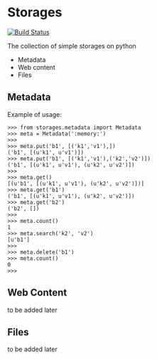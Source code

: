 # Storages

[![Build Status](https://travis-ci.org/ownport/storages.svg)](https://travis-ci.org/ownport/storages)

The collection of simple storages on python

- Metadata
- Web content
- Files

## Metadata

Example of usage:
```
>>> from storages.metadata import Metadata
>>> meta = Metadata(':memory:')
>>>
>>> meta.put('b1', [('k1','v1'),])
('b1', [(u'k1', u'v1')])
>>> meta.put('b1', [('k1','v1'),('k2','v2')])
('b1', [(u'k1', u'v1'), (u'k2', u'v2')])
>>>
>>> meta.get()
[(u'b1', [(u'k1', u'v1'), (u'k2', u'v2')])]
>>> meta.get('b1')
('b1', [(u'k1', u'v1'), (u'k2', u'v2')])
>>> meta.get('b2')
('b2', [])
>>>
>>> meta.count()
1
>>> meta.search('k2', 'v2')
[u'b1']
>>>
>>> meta.delete('b1')
>>> meta.count()
0
>>> 
```

## Web Content

to be added later

## Files

to be added later

